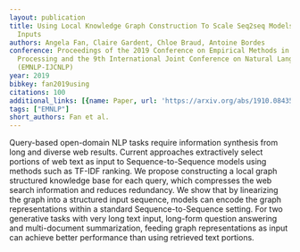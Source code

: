 ```yaml
---
layout: publication
title: Using Local Knowledge Graph Construction To Scale Seq2seq Models To Multi-document
  Inputs
authors: Angela Fan, Claire Gardent, Chloe Braud, Antoine Bordes
conference: Proceedings of the 2019 Conference on Empirical Methods in Natural Language
  Processing and the 9th International Joint Conference on Natural Language Processing
  (EMNLP-IJCNLP)
year: 2019
bibkey: fan2019using
citations: 100
additional_links: [{name: Paper, url: 'https://arxiv.org/abs/1910.08435'}]
tags: ["EMNLP"]
short_authors: Fan et al.
---
```

Query-based open-domain NLP tasks require information synthesis from long and
diverse web results. Current approaches extractively select portions of web
text as input to Sequence-to-Sequence models using methods such as TF-IDF
ranking. We propose constructing a local graph structured knowledge base for
each query, which compresses the web search information and reduces redundancy.
We show that by linearizing the graph into a structured input sequence, models
can encode the graph representations within a standard Sequence-to-Sequence
setting. For two generative tasks with very long text input, long-form question
answering and multi-document summarization, feeding graph representations as
input can achieve better performance than using retrieved text portions.